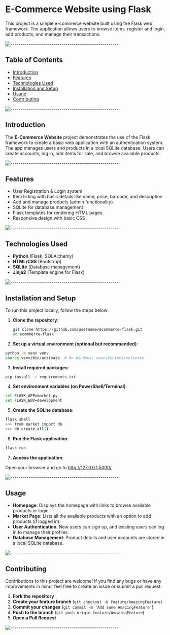 # E-Commerce Website using Flask

This project is a simple e-commerce website built using the Flask web framework. The application allows users to browse items, register and login, add products, and manage their transactions.

![-----------------------------------------------------](https://raw.githubusercontent.com/andreasbm/readme/master/assets/lines/colored.png)

## Table of Contents
- [Introduction](#introduction)
- [Features](#features)
- [Technologies Used](#technologies-used)
- [Installation and Setup](#installation-and-setup)
- [Usage](#usage)
- [Contributing](#contributing)

![-----------------------------------------------------](https://raw.githubusercontent.com/andreasbm/readme/master/assets/lines/colored.png)

## Introduction

The **E-Commerce Website** project demonstrates the use of the Flask framework to create a basic web application with an authentication system. The app manages users and products in a local SQLite database. Users can create accounts, log in, add items for sale, and browse available products.

![-----------------------------------------------------](https://raw.githubusercontent.com/andreasbm/readme/master/assets/lines/colored.png)

## Features

- User Registration & Login system
- Item listing with basic details like name, price, barcode, and description
- Add and manage products (admin functionality)
- SQLite for database management
- Flask templates for rendering HTML pages
- Responsive design with basic CSS

![-----------------------------------------------------](https://raw.githubusercontent.com/andreasbm/readme/master/assets/lines/colored.png)

## Technologies Used

- **Python** (Flask, SQLAlchemy)
- **HTML/CSS** (Bootstrap)
- **SQLite** (Database management)
- **Jinja2** (Template engine for Flask)

![-----------------------------------------------------](https://raw.githubusercontent.com/andreasbm/readme/master/assets/lines/colored.png)

## Installation and Setup

To run this project locally, follow the steps below:

1. **Clone the repository**:

   ```bash
   git clone https://github.com/username/ecommerce-flask.git
   cd ecommerce-flask
   ```
   
2. **Set up a virtual environment (optional but recommended)**:

  ```bash
  python -m venv venv
  source venv/bin/activate  # On Windows: venv\Scripts\activate
  ```

3. **Install required packages**:

  ```bash
  pip install -r requirements.txt
  ```

4. **Set environment variables (on PowerShell/Terminal)**:

  ```bash
  set FLASK_APP=market.py
  set FLASK_ENV=development
  ```

5. **Create the SQLite database**:

  ```bash
  flask shell
  >>> from market import db
  >>> db.create_all()
  ```

6. **Run the Flask application**:

  ```bash
  flask run
  ```

7. **Access the application**:

  Open your browser and go to http://127.0.0.1:5000/

![-----------------------------------------------------](https://raw.githubusercontent.com/andreasbm/readme/master/assets/lines/colored.png)

## Usage

- **Homepage**: Displays the homepage with links to browse available products or login.
- **Market Page**: Lists all the available products with an option to add products (if logged in).
- **User Authentication**: New users can sign up, and existing users can log in to manage their profiles.
- **Database Management**: Product details and user accounts are stored in a local SQLite database.

![-----------------------------------------------------](https://raw.githubusercontent.com/andreasbm/readme/master/assets/lines/colored.png)

## Contributing

Contributions to this project are welcome! If you find any bugs or have any improvements in mind, feel free to create an issue or submit a pull request.

1. **Fork the repository**
2. **Create your feature branch** (`git checkout -b feature/AmazingFeature`)
3. **Commit your changes** (`git commit -m 'Add some AmazingFeature'`)
4. **Push to the branch** (`git push origin feature/AmazingFeature`)
5. **Open a Pull Request**

![-----------------------------------------------------](https://raw.githubusercontent.com/andreasbm/readme/master/assets/lines/colored.png)
